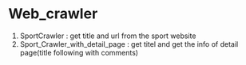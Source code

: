# Web_crawler

1. SportCrawler : get title and url from the sport website
2. Sport_Crawler_with_detail_page : get titel and get the info of detail page(title following with comments)

